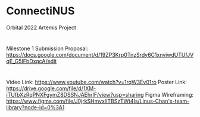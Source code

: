 # ConnectiNUS
Orbital 2022 Artemis Project
#
Milestone 1 Submission Proposal:
https://docs.google.com/document/d/19ZP3Krp0TnzSrdy6C1xnviwdUTUfJVqE_G5IFbDxqcA/edit
#
Video Link:
https://www.youtube.com/watch?v=1rqW3Ev01ro
Poster Link:
https://drive.google.com/file/d/1XM-iTUfbXzRqPNXFgymZ8DSSNJAEhrIF/view?usp=sharing
Figma Wireframing:
https://www.figma.com/file/J0jrkSHmvxIlTBSzTWt4Is/Linus-Chan's-team-library?node-id=0%3A1
